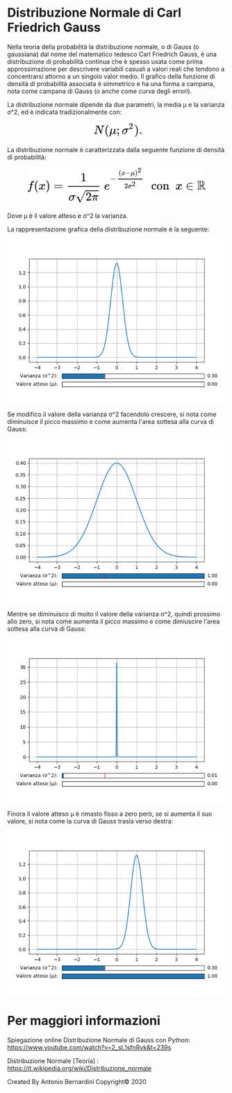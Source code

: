 # Distribuzione Normale di Carl Friedrich Gauss

Nella teoria della probabilità la distribuzione normale, o di Gauss (o gaussiana) dal nome del matematico tedesco Carl Friedrich Gauss, è una distribuzione di probabilità continua che è spesso usata come prima approssimazione per descrivere variabili casuali a valori reali che tendono a concentrarsi attorno a un singolo valor medio. Il grafico della funzione di densità di probabilità associata è simmetrico e ha una forma a campana, nota come campana di Gauss (o anche come curva degli errori).

La distribuzione normale dipende da due parametri, la media μ e la varianza σ^2, ed è indicata tradizionalmente con:

<p align="center">
  <img src="image/ad0c462e4e3200126b15a81d4e6e1dc5ff5932de.svg">  
</p>

La distribuzione normale è caratterizzata dalla seguente funzione di densità di probabilità:

<p align="center">
  <img src="image/12210c115c9301f98fc9f1c1abc8b2192b6eefc5.svg">  
</p>

Dove μ è il valore atteso e σ^2 la varianza.

La rappresentazione grafica della distribuzione normale è la seguente:

<p align="center">
  <img src="image/Figure_1.png">  
</p>

Se modifico il valore della varianza σ^2 facendolo crescere, si nota come diminuisce il picco massimo e come aumenta l'area sottesa alla curva di Gauss:

<p align="center">
  <img src="image/Figure_2.png">  
</p>

Mentre se diminuisco di molto il valore della varianza σ^2, quindi prossimo allo zero, si nota come aumenta il picco massimo e come dimiuscire l'area sottesa alla curva di Gauss:

<p align="center">
  <img src="image/Figure_3.png">  
</p>

Finora il valore atteso μ è rimasto fisso a zero però, se si aumenta il suo valore, si nota come la curva di Gauss trasla verso destra:

<p align="center">
  <img src="image/Figure_4.png">  
</p>

# Per maggiori informazioni

Spiegazione online Distribuzione Normale di Gauss con Python: https://www.youtube.com/watch?v=2_sL1sfnRvk&t=239s

Distribuzione Normale [Teoria] : https://it.wikipedia.org/wiki/Distribuzione_normale

Created By Antonio Bernardini Copyright© 2020
